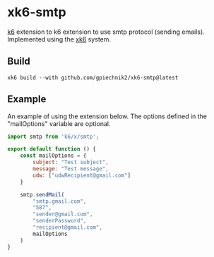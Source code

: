 ﻿# xk6-smtp

[k6](https://github.com/grafana/k6) extension to k6 extension to use smtp protocol (sending emails). Implemented using the [xk6](https://github.com/grafana/xk6) system.

## Build

```shell
xk6 build --with github.com/gpiechnik2/xk6-smtp@latest
```

## Example
An example of using the extension below. The options defined in the "mailOptions" variable are optional.

```javascript
import smtp from 'k6/x/smtp';

export default function () {
    const mailOptions = {
        subject: "Test subject",
        message: "Test message",
        udw: ["udwRecipient@gmail.com"]
    }

    smtp.sendMail(
        "smtp.gmail.com", 
        "587", 
        "sender@gmail.com", 
        "senderPassword", 
        "recipient@gmail.com",
        mailOptions
    )
}
```
